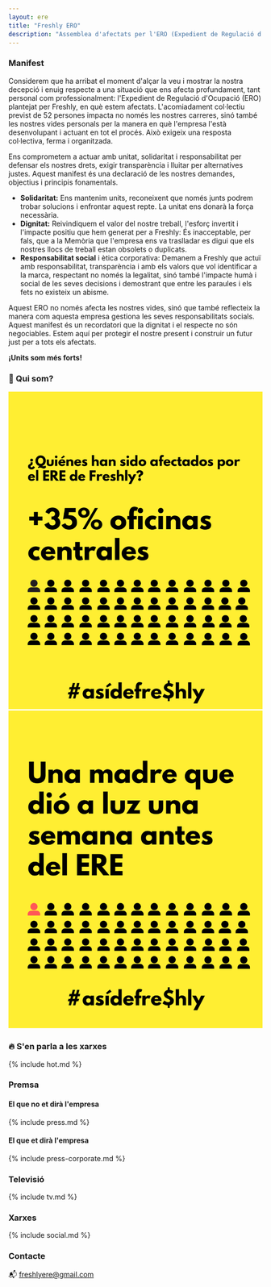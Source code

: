 ```yaml
---
layout: ere
title: "Freshly ERO"
description: "Assemblea d'afectats per l'ERO (Expedient de Regulació d'Ocupació)"
---
```


### Manifest

Considerem que ha arribat el moment d'alçar la veu i mostrar la nostra decepció i enuig respecte a una situació que ens afecta profundament, tant personal com professionalment: l'Expedient de Regulació d'Ocupació (ERO) plantejat per Freshly, en què estem afectats. L'acomiadament col·lectiu previst de 52 persones impacta no només les nostres carreres, sinó també les nostres vides personals per la manera en què l'empresa l'està desenvolupant i actuant en tot el procés. Això exigeix una resposta col·lectiva, ferma i organitzada.

Ens comprometem a actuar amb unitat, solidaritat i responsabilitat per defensar els nostres drets, exigir transparència i lluitar per alternatives justes. Aquest manifest és una declaració de les nostres demandes, objectius i principis fonamentals.

- **Solidaritat:** Ens mantenim units, reconeixent que només junts podrem trobar solucions i enfrontar aquest repte. La unitat ens donarà la força necessària.
- **Dignitat:** Reivindiquem el valor del nostre treball, l'esforç invertit i l'impacte positiu que hem generat per a Freshly: És inacceptable, per fals, que a la Memòria que l'empresa ens va traslladar es digui que els nostres llocs de treball estan obsolets o duplicats.
- **Responsabilitat social** i ètica corporativa: Demanem a Freshly que actuï amb responsabilitat, transparència i amb els valors que vol identificar a la marca, respectant no només la legalitat, sinó també l'impacte humà i social de les seves decisions i demostrant que entre les paraules i els fets no existeix un abisme.

Aquest ERO no només afecta les nostres vides, sinó que també reflecteix la manera com aquesta empresa gestiona les seves responsabilitats socials. Aquest manifest és un recordatori que la dignitat i el respecte no són negociables. Estem aquí per protegir el nostre present i construir un futur just per a tots els afectats.

**¡Units som més forts!**

### 👤 Qui som?

<div class="slider">
  <img src="/assets/img/afectados/15.png" alt="+35% de oficinas centrales">
  <img src="/assets/img/afectados/16.png" alt="Una madre que dio a luz la semana antes del ERE">
</div>

### 🔥 S'en parla a les xarxes

{% include hot.md %}

### Premsa

#### El que no et dirà l'empresa

{% include press.md %}


#### El que et dirà l'empresa

{% include press-corporate.md %}

### Televisió

{% include tv.md %}

### Xarxes

{% include social.md %}

### Contacte

📬 [freshlyere@gmail.com](mailto:freshlyere@gmail.com)
